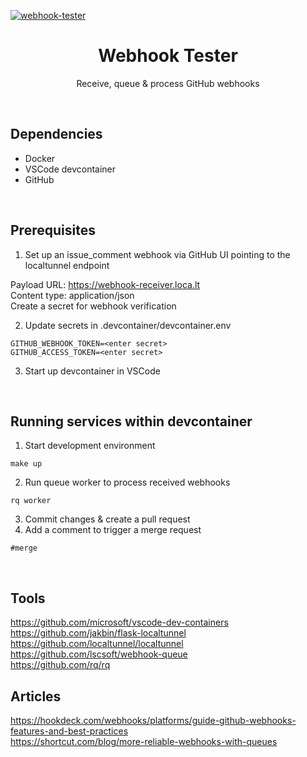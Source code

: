 [![webhook-tester](https://github.com/leondelaimy/webhook-tester/actions/workflows/python-test.yml/badge.svg)](https://github.com/leondelaimy/webhook-tester/actions/workflows/python-test.yml)

<h1 align="center">
  Webhook Tester
</h1>
<p align="center">
  Receive, queue & process GitHub webhooks
</p>


<br/>

## Dependencies
- Docker
- VSCode devcontainer
- GitHub

<br/>

## Prerequisites

1. Set up an issue_comment webhook via GitHub UI pointing to the localtunnel endpoint

Payload URL: https://webhook-receiver.loca.lt \
Content type: application/json \
Create a secret for webhook verification

2. Update secrets in .devcontainer/devcontainer.env
```
GITHUB_WEBHOOK_TOKEN=<enter secret>
GITHUB_ACCESS_TOKEN=<enter secret>
```
3. Start up devcontainer in VSCode

<br/>

## Running services within devcontainer

1. Start development environment
```
make up
```
2. Run queue worker to process received webhooks
```
rq worker
```
3. Commit changes & create a pull request
4. Add a comment to trigger a merge request
```
#merge
```

<br/>

## Tools
https://github.com/microsoft/vscode-dev-containers \
https://github.com/jakbin/flask-localtunnel \
https://github.com/localtunnel/localtunnel \
https://github.com/lscsoft/webhook-queue \
https://github.com/rq/rq 

## Articles
https://hookdeck.com/webhooks/platforms/guide-github-webhooks-features-and-best-practices \
https://shortcut.com/blog/more-reliable-webhooks-with-queues 
